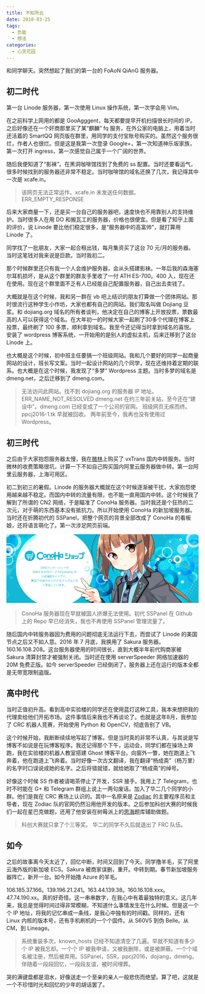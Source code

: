 ```yaml
---
title: 不知所云
date: 2018-03-25
tags:
  - 负能
  - 想法
categories:
  - 心灵花园
---
```

和同学聊天。突然想起了我们的第一台的 FoAoN QiAnG 服务器。

## 初二时代

第一台 Linode 服务器，第一次使用 Linux 操作系统，第一次学会用 Vim。

在之前科学上网用的都是 GooAgggent，每天都要提早开机扫描很长时间的 IP。之后好像还在一个奸商那里买了某“麒麟” fq 服务，在外公家的电脑上，用着当时还活着的 SmartQQ 网页版在群里，用同学的支付宝账号购买的。虽然这个服务很烂，作者人也很烂。但是这是我第一次登录 Google+，第一次知道神乐坂家族，第一次打开 ingress，第一次感觉自己属于一个广阔的世界。

<!-- more -->

随后我便知道了“影袜”。在黑洞咖啡馆找到了免费的 ss 配置。当时还要看运气，很多时候找到的服务器还非常不稳定。当时咖啡馆的域名还换了几次，我记得其中一次是 xcafe.in。

> 该网页无法正常运作。xcafe.in 未发送任何数据。ERR_EMPTY_RESPONSE

后来大家商量一下，还是买一台自己的服务器吧，速度快也不用靠别人的支持维护。当时很多人在用 DO 和搬瓦工的服务器，价格也很便宜。但是看了知乎上面的评价，说 Linode 要比他们稳定很多，是“服务器中的高富帅”，就打算用 Linode 了。

同学找了一批朋友，大家一起合租出钱，每月集资买了这台 70 元/月的服务器。当时这笔钱对我来说是巨款。当时我初二。

那个时候群里还只有我一个人会维护服务器，会从头搭建影袜。一年后我的森海塞尔耳机损坏，是从这个群里的群友手里收了一付 ATH ES-700。400 入，现在还在使用。现在这个群里面不乏有人已经能自己配置服务器，自己出去卖钱了。

大概就是在这个时候，我和另一群在 vb 吧上结识的朋友打算做一个团体网站。那时很流行这种学生小作坊，大家也都有自己的网站。我们取名叫做 Dojiang 豆浆。和 dojiang.org 域名的所有者谈判，他决定在自己的博客上开放投票，票数最高的人可以获得这个域名。在大年初一的时候大家一起刷了30多个代理在博客上投票，最终刷了 100 多票，顺利拿到域名。我至今还记得当时拿到域名的喜悦。安装了 wordpress 博客系统，一开始用的是别人的虚拟主机，后来迁移到了这台 Linode 上。

也大概是这个时候，初中班主任要搞一个班级网站。我和几个要好的同学一起商量网站的设计，班长写文案。当时一起设计网站的几个同学，现在还维持着定期的联系。也大概是在这个时候，我发现了“多梦” Wordpress 主题。当时多梦的域名是 dmeng.net，之后迁移到了 dmeng.com。

> 无法访问此网站。找不到 dojiang.org 的服务器 IP 地址。ERR_NAME_NOT_RESOLVED
dmeng.net 在约三年前关站，至今还在“建设中”。dmeng.com 已经变成了一个公司的官网。
班级网页无疾而终。ppcj2016-1.tk 早就被回收。
两年前至今，我再也没有使用过 Wordpress。

## 初三时代

之后由于大家抱怨服务器太慢，我在[微林](https://vnet.link/)上购买了 vxTrans 国内中转服务。当时微林的收费策略很坑，计算一下不如自己购买国内阿里云服务器做中转。第一台阿里云服务器，上海可用区。

初二到初三的暑假。Linode 的服务器大概就在这个时候逐渐被干扰，大家抱怨使用越来越不稳定。而国内中转的流量有限，也不能一直用国内中转。这个时候我了解到了所谓的 CN2 网络，于是瞄准了 ConoHa 服务器。当时我还是个狂热的二次元，对于萌的东西基本没有抵抗力。所以开始使用 ConoHa 的新加坡服务器。当时还在折腾初代的 SSPanel，把整个网页的背景全部改成了 ConoHa 的看板娘，还将语言萌化了。第一次涉足网页前端。

![ConoHa 看板娘](/images/conoha.jpg)

> ConoHa 服务器现在早就被国人挤爆无法使用。初代 SSPanel 在 Github 上的 Repo 早已经消失，我也不再使用 SSPanel 管理流量了。

随后国内中转服务器因为费用的问题彻底无法运行下去，而尝试了 Linode 的美国节点之后又不如人意。2016 年 7 月底，我换用了 Sakura 服务器。160.16.108.208。这台服务器使用的时间很长，直到大概半年前代购商家被 Sakura 清算封禁才被强制关闭。当时还在使用 serverSpeeder 网络加速器的 20M 免费正版。如今 serverSpeeder 已经倒闭了，服务器上还在运行的版本全都是无带宽限制盗版。

## 高中时代

当时正值初升高。看到高中实验楼的同学还在使用蓝灯这种工具，我本来想把我的代理卖给他们开拓市场。这件事情后来我也不再谈论了。也就是这年8月，我参加了 CRC 机器人竞赛，开始使用 Python 和 OpenCV，彻底告别了 VB。

这个时候开始，我断断续续地写起了博客。但是当时真的非常不认真，与其说是写博客不如说是在玩博客程序。我还记得那个下午，运动会，同学们都在操场上奔跑，我在实验楼的机器人教室搭建 Ghost 博客平台。向窗外一瞥，她在跑道上飞奔着，他在跑道上飞奔着。当时好像一次古文翻译，我在翻译“杨成斋”（杨万里）的名字时口误说成她的名字。之后将错就错，就给她取了“杨成斋”的绰号。

好像这个时候 SS 作者被请喝茶停止了开发，SSR 接手。我用上了 Telegram，也时不时能在 G+ 和 Telegram 群组上说上一两句废话。加入了华二几个同学的小群。他们是我在 CRC 赛场上认识的。其中一名原来是 [Zodiac](http://www.team6353.com) 的主要程序员和主导者，现在 Zodiac 队的官网仍然沿用他开发的版本。之后参加科创大赛的时候我们一起在星巴克做题，还用了他安装在树莓派上的[思海](https://github.com/SkyZH/prosea)题库辅助做题。

> 科创大赛就只拿了个三等奖。
华二的同学不久后就退出了 FRC 队伍。

## 如今

之后的故事离今天太近了，回忆中断，时间又回到了今天。同学撸羊毛，买了阿里云海外版的新加坡 ECS。Sakura 被商家误删，重开。中转到期。春节新加坡服务器阵亡，新开一台。如今开始撸 Azure 的羊毛。

106.185.37.166。139.196.21.241。163.44.139.38。160.16.108.xxx。47.74.190.xx。真的好奇怪。这一串串数字，在我心中有着最独特的意义。这几年来，我总是觉得时间过得非常模糊，不知道什么事情发生在什么时候。但是这一个个 IP 地址，将我的记忆串成一条线，是我心中独有的时间戳。同样的，还有 Linux 内核的版本号，还有手机刷机的一个个固件。从 S60V5 到伪 Belle。从 CM，到 Lineage。

> 系统重装多次，known\_hosts 已经不知道清空了几遍。早就不知道有多少个 IP 被我忘却。一个个 IP 被我申请，又被我删除，或是被屏蔽。一个个域名被注册，然后被弃用。SSPanel，SSR，ppcj2016，dojiang，dmeng，伴随着一段段回忆，一段段友谊，被时间埋葬。

哭的满键盘都是泪水，好像送走一个至亲的亲人一般悲伤而绝望。算了吧，这就是一个不珍惜时光和回忆的少年的胡话罢了。
